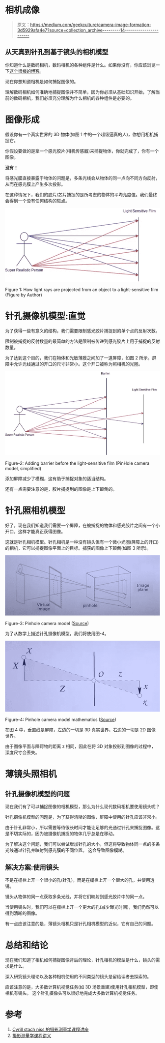 # 相机成像

> 原文：<https://medium.com/geekculture/camera-image-formation-3d5929afa4e7?source=collection_archive---------14----------------------->

## 从天真到针孔到基于镜头的相机模型

你知道什么是数码相机，数码相机的各种组件是什么。如果你没有，你应该浏览一下[这个很棒的博客](https://vipin-sharma.medium.com/understanding-a-modern-digital-camera-89ca2ee3e2da)。

现在你想知道相机是如何捕捉图像的。

理解数码相机如何准确地捕捉图像并不简单，因为你必须从基础知识开始，了解当前的数码相机，我们必须充分理解为什么相机的各种组件是必要的。

# 图像形成

假设你有一个真实世界的 3D 物体(如图 1 中的一个超级逼真的人)，你想用相机捕捉它。

你假设要做的是拿一个感光胶片(相机传感器)来捕捉物体，你就完成了，你有一个图像。

**没有！**

将感光膜直接暴露于物体的问题是，多条光线会从物体的同一点向不同方向反射，从而在感光膜上产生多次投影。

在这种情况下，我们的胶片/芯片捕捉的是所考虑的物体的平均亮度值。我们最终会得到一个没有任何结构的斑点。

![](img/38f2fe2a7dbe17a84babaa13c6f6d7c8.png)

Figure 1: How light rays are projected from an object to a light-sensitive film (Figure by Author)

# 针孔摄像机模型:直觉

为了获得一些有意义的结构，我们需要限制感光胶片捕捉到的单个点的反射次数。

限制被捕捉的反射数量的最简单的方法是限制被传递到感光胶片上用于捕捉的反射数量。

为了达到这个目的，我们在物体和光敏薄膜之间加了一道屏障，如图 2 所示。屏障中允许光线通过的开口的尺寸非常小。这个开口被称为照相机的光圈。

![](img/6dae4a1f16df731dd4879ba6fdc64535.png)

Figure-2: Adding barrier before the light-sensitive film (PinHole camera model, simplified)

添加屏障减少了模糊，这有助于捕捉对象的适当结构。

还有一点需要注意的是，胶片捕捉到的图像是上下颠倒的。

# 针孔照相机模型

好了，现在我们知道我们需要一个屏障，在被捕捉的物体和感光胶片之间有一个小开口，这样才能真正获得图像。

这就是针孔相机模型。针孔相机是一种没有镜头但有一个微小光圈(屏障上的开口)的相机，它可以捕捉图像平面上的目标。捕获的图像上下颠倒(如图 3 所示)。

![](img/fa339fbaf702c094c79b2d242d60d08a.png)

Figure-3: Pinhole camera model ([Source](https://www.ipb.uni-bonn.de/html/teaching/photo12-2021/2021-pho1-02-camera.pptx.pdf))

为了从数学上描述针孔摄像机模型，我们将使用图-4。

![](img/abf10fe214ee73a6c1e0ba99cc7b5aa9.png)

Figure-4: Pinhole camera model mathematics ([Source](https://www.ipb.uni-bonn.de/html/teaching/photo12-2021/2021-pho1-02-camera.pptx.pdf))

在图 4 中，垂直线是屏障，左边的一切是 3D 真实世界，右边的一切是 2D 图像世界。

由于图像平面与障碍物的距离 z 相同，因此在将 3D 对象投影到图像的过程中，深度尺寸会丢失。

# 薄镜头照相机

## 针孔摄像机模型的问题

现在我们有了可以捕捉图像的相机模型，那么为什么现代数码相机要使用镜头呢？

针孔摄像机模型的问题是，为了获得清晰的图像，屏障中使用的针孔应该非常小。

由于针孔非常小，所以需要等待很长时间才能让足够的光通过针孔来捕捉图像。这是不切实际的，因为被摄像机捕捉的物体几乎总是在移动。

为了解决这个问题，我们可以尝试增加针孔的大小，但这将导致物体同一点的多条光线通过针孔并映射到感光膜的不同位置。
这会导致图像模糊。

## 解决方案:使用镜头

不是在栅栏上开一个很小的孔(针孔)，而是在栅栏上开一个很大的孔，并使用透镜。

镜头从物体的同一点获取多条光线，并将它们映射到感光胶片中的同一点。

当使用镜头时，我们可以在栅栏上开一个更大的孔(减少曝光时间)，我们仍然可以得到清晰的图像。

有一点应该注意的是，薄镜头相机只是针孔相机模型的近似，它有自己的问题。

# 总结和结论

现在我们知道了相机如何捕捉图像背后的理论，针孔相机的模型是什么，镜头的需求是什么。

深入研究镜头理论以及各种相机使用的不同类型的镜头是留给读者去探索的。

应该注意的是，大多数计算机视觉任务(如 3D 场景重建)使用针孔相机模型，即使相机有镜头。
这个针孔摄像头可以很好地完成大多数计算机视觉任务。

# 参考

1.  [Cyrill stach niss 的摄影测量学课程讲座](https://www.youtube.com/watch?v=2KR-b2Fmjxk)
2.  [摄影测量学课程讲义](https://www.ipb.uni-bonn.de/html/teaching/photo12-2021/2021-pho1-02-camera.pptx.pdf)